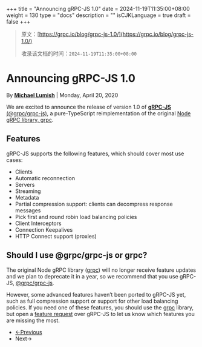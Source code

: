 +++
title = "Announcing gRPC-JS 1.0"
date = 2024-11-19T11:35:00+08:00
weight = 130
type = "docs"
description = ""
isCJKLanguage = true
draft = false
+++

> 原文：[https://grpc.io/blog/grpc-js-1.0/](https://grpc.io/blog/grpc-js-1.0/)
>
> 收录该文档的时间：`2024-11-19T11:35:00+08:00`

# Announcing gRPC-JS 1.0

By [**Michael Lumish**](https://github.com/murgatroid99) | Monday, April 20, 2020



We are excited to announce the release of version 1.0 of [**gRPC-JS** (@grpc/grpc-js)](https://www.npmjs.com/package/@grpc/grpc-js), a pure-TypeScript reimplementation of the original [Node gRPC library, grpc](https://www.npmjs.com/package/grpc).

## Features

gRPC-JS supports the following features, which should cover most use cases:

- Clients
- Automatic reconnection
- Servers
- Streaming
- Metadata
- Partial compression support: clients can decompress response messages
- Pick first and round robin load balancing policies
- Client Interceptors
- Connection Keepalives
- HTTP Connect support (proxies)

## Should I use @grpc/grpc-js or grpc?

The original Node gRPC library ([grpc](https://www.npmjs.com/package/grpc)) will no longer receive feature updates and we plan to deprecate it in a year, so we recommend that you use gRPC-JS, [@grpc/grpc-js](https://www.npmjs.com/package/@grpc/grpc-js).

However, some advanced features haven’t been ported to gRPC-JS yet, such as full compression support or support for other load balancing policies. If you need one of these features, you should use the [grpc](https://www.npmjs.com/package/grpc) library, but open a [feature request](https://github.com/grpc/grpc-node/issues/new?template=feature_request.md) over gRPC-JS to let us know which features you are missing the most.

- [←Previous](https://grpc.io/blog/kotlin-meet-grpc/)
- Next→
